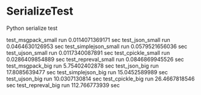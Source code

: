 # SerializeTest

Python serialize test

test_msgpack_small run 0.0114071369171 sec
test_json_small run 0.0464630126953 sec
test_simplejson_small run 0.0579521656036 sec
test_ujson_small run 0.0117340087891 sec
test_cpickle_small run 0.0286409854889 sec
test_repreval_small run 0.0846869945526 sec
test_msgpack_big run 5.75402402878 sec
test_json_big run 17.8085639477 sec
test_simplejson_big run 15.0452589989 sec
test_ujson_big run 10.0307130814 sec
test_cpickle_big run 26.4667818546 sec
test_repreval_big run 112.766773939 sec
